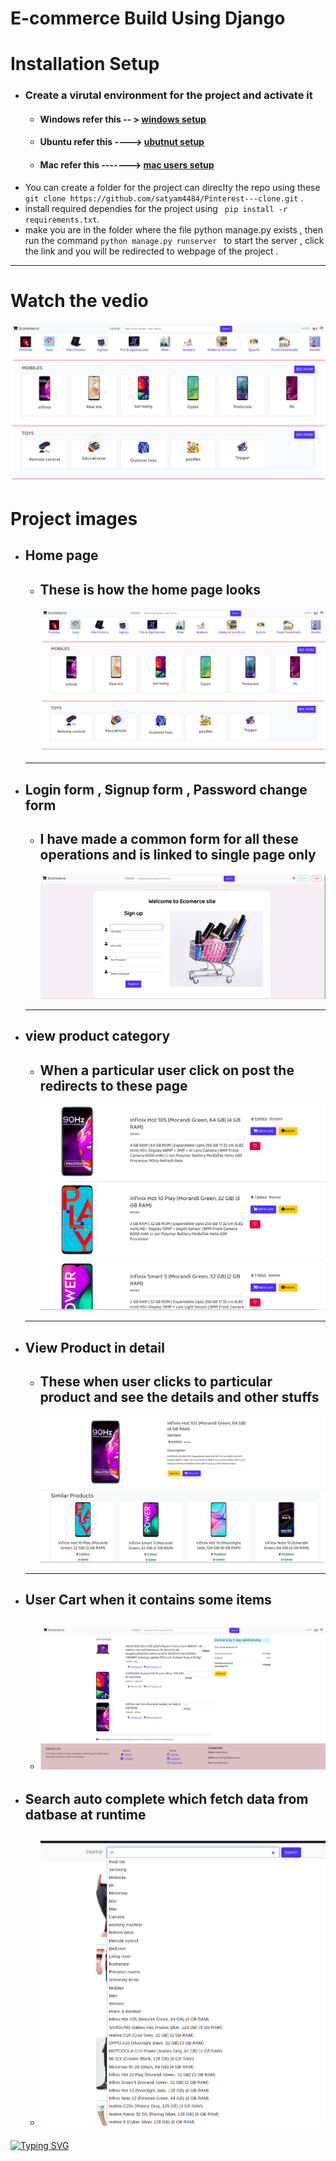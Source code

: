 # E-commerce Build Using Django 


# Installation Setup
  - ### Create a virutal environment for the project and activate it
    -  #### Windows refer this -- > [windows setup](https://www.stanleyulili.com/django/how-to-install-django-on-windows/)
    - #### Ubuntu refer this ----> [ubutnut setup](https://www.javatpoint.com/django-virtual-environment-setup)
    - #### Mac refer this -------> [mac users setup](https://appdividend.com/2018/03/28/how-to-install-django-in-mac/)
  - You can create a folder for the project can direclty the repo using these ` git clone https://github.com/satyam4484/Pinterest---clone.git` .
  - install required dependies for the project using  ` pip install -r requirements.txt`.
  - make you are in the folder where the file python manage.py exists , then run the command `python manage.py runserver ` to start the server , click the link and you will be redirected to webpage of the project .

___
# Watch the vedio
[![Alt text](images/home.png)](https://youtu.be/2bBJpupWWog)
# Project images 
  - ## Home page 
    - ## These is how the home page looks 
       ![](images/home.png)
    ------
  - ## Login form , Signup form , Password change form
    - ## I have made a common form for all these operations and is linked to single page only
        ![](images/login.png)
    -----
  - ## view product category
    - ## When a particular user click on post the redirects to these page 
        ![](images/cat.png)
    -----
  - ## View Product in detail 
    - ## These when user clicks to particular product and see the details and other stuffs 
        ![](images/product.png)
    ----
  - ## User Cart when it contains some items  
    - ## ![](images/cart.png)



  - ## Search auto complete which fetch data from datbase at runtime 
    - ## ![](images/search.png)





[![Typing SVG](https://readme-typing-svg.herokuapp.com?color=B60755&size=30&center=true&vCenter=true&width=500&lines=Thank+You+for+visiting+)](https://git.io/typing-svg)

